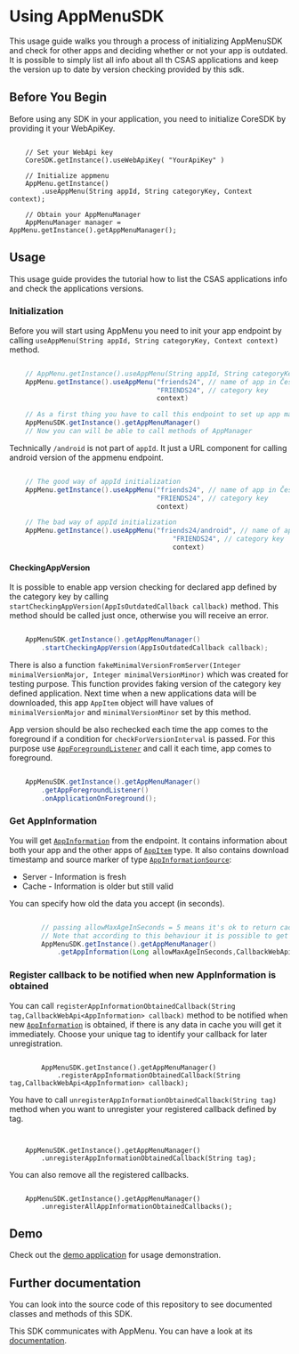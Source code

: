 # Using AppMenuSDK

This usage guide walks you through a process of initializing AppMenuSDK and check for other apps and deciding whether or not your app is outdated. It is possible to simply list all info about all th CSAS applications and keep the version up to date by version checking provided by this sdk.

## Before You Begin

Before using any SDK in your application, you need to initialize CoreSDK by providing it your WebApiKey.

```

    // Set your WebApi key
    CoreSDK.getInstance().useWebApiKey( "YourApiKey" )

    // Initialize appmenu
    AppMenu.getInstance()
        .useAppMenu(String appId, String categoryKey, Context context);

    // Obtain your AppMenuManager
    AppMenuManager manager = AppMenu.getInstance().getAppMenuManager();

```

## Usage

This usage guide provides the tutorial how to list the CSAS applications info and check the applications versions.

### Initialization

Before you will start using AppMenu you need to init your app endpoint by calling `useAppMenu(String appId, String categoryKey, Context context)` method.

```java

    // AppMenu.getInstance().useAppMenu(String appId, String categoryKey, Context context);
    AppMenu.getInstance().useAppMenu("friends24", // name of app in Česká spořitelna a.s. systém
                                     "FRIENDS24", // category key
                                     context)

    // As a first thing you have to call this endpoint to set up app manager
    AppMenuSDK.getInstance().getAppMenuManager()
    // Now you can will be able to call methods of AppManager

```

Technically `/android` is not part of `appId`. It just a URL component for calling android version of the appmenu endpoint.

```java

    // The good way of appId initialization
    AppMenu.getInstance().useAppMenu("friends24", // name of app in Česká spořitelna a.s. systém
                                     "FRIENDS24", // category key
                                     context)

    // The bad way of appId initialization
    AppMenu.getInstance().useAppMenu("friends24/android", // name of app in Česká spořitelna a.s. systém
                                         "FRIENDS24", // category key
                                         context)

```

#### CheckingAppVersion

It is possible to enable app version checking for declared app defined by the category key by calling `startCheckingAppVersion(AppIsOutdatedCallback callback)` method. This method should be called just once, otherwise you will receive an error.

```java

    AppMenuSDK.getInstance().getAppMenuManager()
        .startCheckingAppVersion(AppIsOutdatedCallback callback);

```

There is also a function  `fakeMinimalVersionFromServer(Integer minimalVersionMajor, Integer minimalVersionMinor)` which was created for testing purpose. This function provides faking version of the category key defined application.
Next time when a new applications data will be downloaded, this app `AppItem` object will have values of `minimalVersionMajor` and `minimalVersionMinor` set by this method.

App version should be also rechecked each time the app comes to the foreground if a condition for `checkForVersionInterval` is passed. For this purpose use [`AppForegroundListener`](../appmenu/src/main/java/cz/csas/appmenu/AppForegroundListener.java) and call it each time, app comes to foreground.

```java

    AppMenuSDK.getInstance().getAppMenuManager()
        .getAppForegroundListener()
        .onApplicationOnForeground();

```

### Get AppInformation

You will get [`AppInformation`](../appmenu/src/main/java/cz/csas/appmenu/AppInformation.java) from the endpoint. It contains information about both your app and the other apps of [`AppItem`](../appmenu/src/main/java/cz/csas/appmenu/AppItem.java) type. It also contains download timestamp and source marker of type [`AppInformationSource`](../appmenu/src/main/java/cz/csas/appmenu/AppInformationSource.java):

- Server - Information is fresh
- Cache - Information is older but still valid

You can specify how old the data you accept (in seconds).

```java

        // passing allowMaxAgeInSeconds = 5 means it's ok to return cached data that has been updated less than 5 seconds ago but refresh the data anyway and return it.
        // Note that according to this behaviour it is possible to get the callback response twice!
        AppMenuSDK.getInstance().getAppMenuManager()
            .getAppInformation(Long allowMaxAgeInSeconds,CallbackWebApi<AppInformation> callback);

```

### Register callback to be notified when new AppInformation is obtained

You can call `registerAppInformationObtainedCallback(String tag,CallbackWebApi<AppInformation> callback)` method to be notified when new [`AppInformation`](../appmenu/src/main/java/cz/csas/appmenu/AppInformation.java) is obtained, if there is any data in cache you will get it immediately. Choose your unique tag to identify your callback for later unregistration.

```

        AppMenuSDK.getInstance().getAppMenuManager()
            .registerAppInformationObtainedCallback(String tag,CallbackWebApi<AppInformation> callback);

```

You have to call `unregisterAppInformationObtainedCallback(String tag)` method when you want to unregister your registered callback defined by tag.

```


    AppMenuSDK.getInstance().getAppMenuManager()
        .unregisterAppInformationObtainedCallback(String tag);

```

You can also remove all the registered callbacks.

```

    AppMenuSDK.getInstance().getAppMenuManager()
        .unregisterAllAppInformationObtainedCallbacks();

```

## Demo

Check out the [demo application](https://github.com/Ceskasporitelna/csas-sdk-demo-droid) for usage demonstration.

## Further documentation

You can look into the source code of this repository to see documented classes and methods of this SDK.

This SDK communicates with AppMenu. You can have a look at its [documentation](http://docs.ext0csasapplications.apiary.io/#reference/appmenu).
